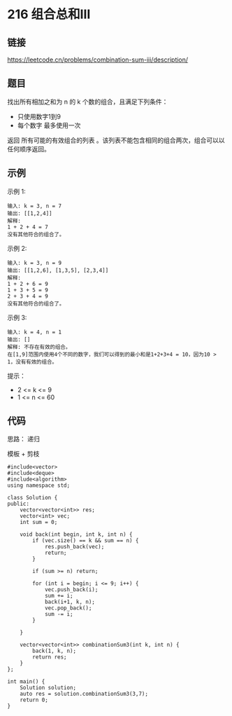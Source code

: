 # 216 组合总和Ⅲ
## 链接
https://leetcode.cn/problems/combination-sum-iii/description/

## 题目 
找出所有相加之和为 n 的 k 个数的组合，且满足下列条件：

- 只使用数字1到9
- 每个数字 最多使用一次 

返回 所有可能的有效组合的列表 。该列表不能包含相同的组合两次，组合可以以任何顺序返回。


## 示例
示例 1:
```
输入: k = 3, n = 7
输出: [[1,2,4]]
解释:
1 + 2 + 4 = 7
没有其他符合的组合了。
```
示例 2:
```
输入: k = 3, n = 9
输出: [[1,2,6], [1,3,5], [2,3,4]]
解释:
1 + 2 + 6 = 9
1 + 3 + 5 = 9
2 + 3 + 4 = 9
没有其他符合的组合了。
```
示例 3:
```
输入: k = 4, n = 1
输出: []
解释: 不存在有效的组合。
在[1,9]范围内使用4个不同的数字，我们可以得到的最小和是1+2+3+4 = 10，因为10 > 1，没有有效的组合。
```

提示：

- 2 <= k <= 9
- 1 <= n <= 60

## 代码
思路： 递归

模板 + 剪枝

```
#include<vector>
#include<deque>
#include<algorithm>
using namespace std;

class Solution {
public:
	vector<vector<int>> res;
	vector<int> vec;
	int sum = 0;
	
	void back(int begin, int k, int n) {
		if (vec.size() == k && sum == n) {
			res.push_back(vec);
			return;
		}
		
		if (sum >= n) return;
		
		for (int i = begin; i <= 9; i++) {
			vec.push_back(i);
			sum += i;
			back(i+1, k, n);
			vec.pop_back();
			sum -= i;
		}
	
	}
	
    vector<vector<int>> combinationSum3(int k, int n) {
		back(1, k, n);
		return res;
    }
};

int main() {
	Solution solution;
	auto res = solution.combinationSum3(3,7);
	return 0;
}
```